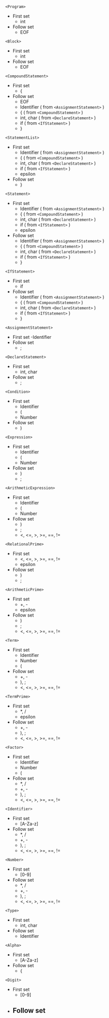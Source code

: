 `<Program>`
- First set
	- int
- Follow set
	- EOF

`<Block>`
- First set
	- int
- Follow set
	- EOF

`<CompoundStatement>`
- First set
	- {
- Follow set
	- EOF
	-  Identifier ( from `<AssignmentStatement>` )
	- { ( from `<CompoundStatement>` )
	- int, char ( from `<DeclareStatement>` )
	- if ( from `<IfStatement>` )
	- } 

`<StatementList>`
- First set
	- Identifier ( from `<AssignmentStatement>` )
	- { ( from `<CompoundStatement>` )
	- int, char ( from `<DeclareStatement>` )
	- if ( from `<IfStatement>` )
	- epsilon
- Follow set
	- }

`<Statement>`
- First set
	- Identifier ( from `<AssignmentStatement>` )
	- { ( from `<CompoundStatement>` )
	- int, char ( from `<DeclareStatement>` )
	- if ( from `<IfStatement>` )
	- epsilon
- Follow set
	- Identifier ( from `<AssignmentStatement>` )
	- { ( from `<CompoundStatement>` )
	- int, char ( from `<DeclareStatement>` )
	- if ( from `<IfStatement>` )
	- }

`<IfStatement>`
- First set
	- if
- Follow set
	- Identifier ( from `<AssignmentStatement>` )
	- { ( from `<CompoundStatement>` )
	- int, char ( from `<DeclareStatement>` )
	- if ( from `<IfStatement>` )
	- } 

`<AssignmentStatement>`
- First set
	-Identifier 
- Follow set
	- ;

`<DeclareStatement>`
- First set
	- int, char
- Follow set
	- ;

`<Condition>`
- First set
	- Identifier 
    - (
    - Number
- Follow set
	- )

`<Expression>`
- First set
	- Identifier 
    - (
    - Number
- Follow set
	- )
	- ;

`<ArithmeticExpression>`
- First set
	- Identifier
	- (
	- Number
- Follow set
	- )
	- ;
	- <, <=, >, >=, ==, !=

`<RelationalPrime>`
- First set
	- <, <=, >, >=, ==, !=
	- epsilon
- Follow set
	- )
	- ;

`<ArithmeticPrime>`
- First set
	- +, -
	- epsilon
- Follow set
	- )
	- ;
	- <, <=, >, >=, ==, !=

`<Term>`
- First set
	- Identifier 
    - Number
    - (
- Follow set
	- +, -
	- ), ;
	- <, <=, >, >=, ==, !=

`<TermPrime>`
- First set
	- \*, /
	- epsilon
- Follow set
	- +, -
	- ), ;
	- <, <=, >, >=, ==, !=

`<Factor>`
- First set
	- Identifier
	- Number 
	- (
- Follow set
	- \*, /
	- +, -
	- ), ;
	- <, <=, >, >=, ==, !=

`<Identifier>`
- First set
	- [A-Za-z]
- Follow set
	- \*, /
	- +, -
	- ), ;
	- <, <=, >, >=, ==, !=

`<Number>`
- First set
	- [0-9]
- Follow set
	- \*, /
	- +, -
	- ), ;
	- <, <=, >, >=, ==, !=

`<Type>`
- First set
	- int, char
- Follow set
	- Identifier 

`<Alpha>`
- First set
	- [A-Za-z]
- Follow set
	- {

`<Digit>`
- First set
	- [0-9]
- Follow set
	- 